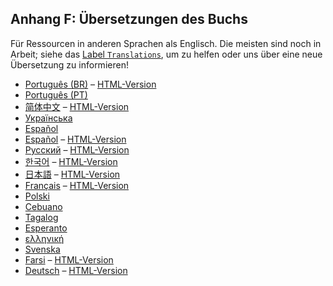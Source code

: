 ## Anhang F: Übersetzungen des Buchs

Für Ressourcen in anderen Sprachen als Englisch. Die meisten sind noch in
Arbeit; siehe das [Label `Translations`][label], um zu helfen oder uns über
eine neue Übersetzung zu informieren!

[label]: https://github.com/rust-lang/book/issues?q=is%3Aopen+is%3Aissue+label%3ATranslations

- [Português (BR)](https://github.com/rust-br/rust-book-pt-br)
  &ndash; [HTML-Version](https://rust-br.github.io/rust-book-pt-br/)
- [Português (PT)](https://github.com/nunojesus/rust-book-pt-pt)
- [简体中文](https://github.com/KaiserY/trpl-zh-cn)
  &ndash; [HTML-Version](https://kaisery.github.io/trpl-zh-cn/)
- [Українська](https://github.com/pavloslav/rust-book-uk-ua)
- [Español](https://github.com/thecodix/book) 
- [Español](https://github.com/ManRR/rust-book-es)
  &ndash; [HTML-Version](https://doc.rust-lang.ru/book/)
- [Русский](https://github.com/ruRust/rust_book_2ed)
  &ndash; [HTML-Version](https://doc.rust-lang.ru/book/)
- [한국어](https://github.com/rinthel/rust-lang-book-ko)
  &ndash; [HTML-Version](https://rinthel.github.io/rust-lang-book-ko/)
- [日本語](https://github.com/rust-lang-ja/book-ja)
  &ndash; [HTML-Version](https://doc.rust-jp.rs/book/second-edition/)
- [Français](https://github.com/Jimskapt/rust-book-fr)
  &ndash; [HTML-Version](https://jimskapt.github.io/rust-book-fr/)
- [Polski](https://github.com/paytchoo/book-pl)
- [Cebuano](https://github.com/agentzero1/book)
- [Tagalog](https://github.com/josephace135/book)
- [Esperanto](https://github.com/psychoslave/Rust-libro)
- [ελληνική](https://github.com/TChatzigiannakis/rust-book-greek)
- [Svenska](https://github.com/sebras/book)
- [Farsi](https://github.com/pomokhtari/rust-book-fa)
  &ndash; [HTML-Version](https://pouriamokhtari.ir/rust-book-fa/)
- [Deutsch](https://github.com/rust-lang-de/rustbook-de)
  &ndash; [HTML-Version](https://rust-lang-de.github.io/rustbook-de/)

